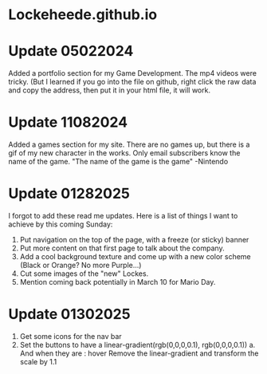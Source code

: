 # Lockeheede.github.io

# Update 05022024
Added a portfolio section for my Game Development. The mp4 videos were tricky. (But I learned if you go into the file on github, right click the raw data and copy the address, then put it in your html file, it will work.

# Update 11082024
Added a games section for my site. There are no games up, but there is a gif of my new character in the works. Only email subscribers know the name of the game.
"The name of the game is the game" -Nintendo

# Update 01282025
I forgot to add these read me updates. Here is a list of things I want to achieve by this coming Sunday:
1. Put navigation on the top of the page, with a freeze (or sticky) banner
2. Put more content on that first page to talk about the company.
3. Add a cool background texture and come up with a new color scheme (Black or Orange? No more Purple...)
4. Cut some images of the "new" Lockes.
5. Mention coming back potentially in March 10 for Mario Day.

# Update 01302025
1. Get some icons for the nav bar
2. Set the buttons to have a linear-gradient(rgb(0,0,0,0.1), rgb(0,0,0,0.1))
    a. And when they are : hover Remove the linear-gradient and transform the scale by 1.1
